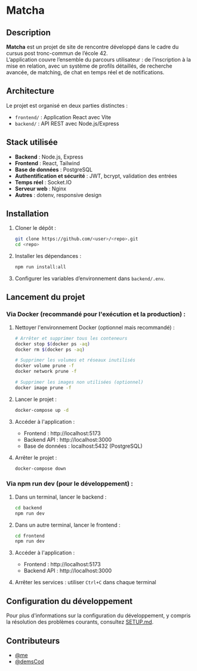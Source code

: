 # Matcha

## Description
**Matcha** est un projet de site de rencontre développé dans le cadre du cursus post tronc-commun de l’école 42.  
L’application couvre l’ensemble du parcours utilisateur : de l’inscription à la mise en relation, avec un système de profils détaillés, de recherche avancée, de matching, de chat en temps réel et de notifications.  

## Architecture
Le projet est organisé en deux parties distinctes :
- `frontend/` : Application React avec Vite
- `backend/` : API REST avec Node.js/Express

## Stack utilisée
- **Backend** : Node.js, Express  
- **Frontend** : React, Tailwind
- **Base de données** : PostgreSQL  
- **Authentification et sécurité** : JWT, bcrypt, validation des entrées  
- **Temps réel** : Socket.IO  
- **Serveur web** : Nginx  
- **Autres** : dotenv, responsive design  

## Installation
1. Cloner le dépôt :  
   ```bash
   git clone https://github.com/<user>/<repo>.git
   cd <repo>
   ```
2. Installer les dépendances :  
   ```bash
   npm run install:all
   ```
3. Configurer les variables d’environnement dans `backend/.env`.  

## Lancement du projet

### Via Docker (recommandé pour l'exécution et la production) :

1. Nettoyer l'environnement Docker (optionnel mais recommandé) :
   ```bash
   # Arrêter et supprimer tous les conteneurs
   docker stop $(docker ps -aq)
   docker rm $(docker ps -aq)
   
   # Supprimer les volumes et réseaux inutilisés
   docker volume prune -f
   docker network prune -f
   
   # Supprimer les images non utilisées (optionnel)
   docker image prune -f
   ```

2. Lancer le projet :
   ```bash
   docker-compose up -d
   ```

3. Accéder à l'application :
   - Frontend : http://localhost:5173
   - Backend API : http://localhost:3000
   - Base de données : localhost:5432 (PostgreSQL)

4. Arrêter le projet :
   ```bash
   docker-compose down
   ```

### Via npm run dev (pour le développement) :

1. Dans un terminal, lancer le backend :
   ```bash
   cd backend
   npm run dev
   ```

2. Dans un autre terminal, lancer le frontend :
   ```bash
   cd frontend
   npm run dev
   ```

3. Accéder à l'application :
   - Frontend : http://localhost:5173
   - Backend API : http://localhost:3000

4. Arrêter les services : utiliser `Ctrl+C` dans chaque terminal

## Configuration du développement
Pour plus d'informations sur la configuration du développement, y compris la résolution des problèmes courants, consultez [SETUP.md](SETUP.md).

## Contributeurs
- [@me](https://github.com/me)  
- [@demsCod](https://github.com/demsCod)